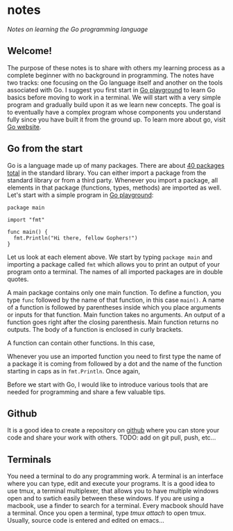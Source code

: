 # **notes**
*Notes on learning the Go programming language*

## **Welcome!**
The purpose of these notes is to share with others my learning process as a complete beginner with no background in programming.
The notes have two tracks: one focusing on the Go language itself and another on the tools associated with Go. 
I suggest you first start in [Go playground](https://play.golang.org/) to learn Go basics before moving to work in a terminal.
We will start with a very simple program and gradually build upon it as we learn new concepts. The goal is to eventually have a complex program whose components you understand fully since you have built it from the ground up.
To learn more about go, visit [Go website](https://golang.org/). 

## **Go from the start**
Go is a language made up of many packages. There are about [40 packages total](https://golang.org/pkg/) in the standard library. You can either import a package from the standard library or from a third party. Whenever you import a package, all elements in that package (functions, types, methods) are imported as well. Let's start with a simple program in [Go playground](https://play.golang.org/):
```
package main

import "fmt"

func main() {
  fmt.Println("Hi there, fellow Gophers!")
}

```
Let us look at each element above. We start by typing `package main` and importing a package called `fmt` which allows you to print an output of your program onto a terminal. The names of all imported packages are in double quotes. 

A main package contains only one main function. To define a function, you type `func` followed by the name of that function, in this case `main()`. A name of a function is followed by parentheses inside which you place arguments or inputs for that function. Main function takes no arguments. An output of a function goes right after the closing parenthesis. Main function returns no outputs. The body of a function is enclosed in curly brackets. 

A function can contain other functions. In this case, 

Whenever you use an imported function you need to first type the name of a package it is coming from followed by a dot and the name of the function starting in caps as in `fmt.Println`. Once again, 


Before we start with Go, I would like to introduce various tools that are needed for programming and share a few valuable tips.

## **Github**
It is a good idea to create a repository on [github](https://github.com) where you can store your code and share your work with others.
TODO: add on git pull, push, etc...

## **Terminals**
You need a terminal to do any programming work. A terminal is an interface where you can type, edit and execute your programs.
It is a good idea to use tmux, a terminal multiplexer, that allows you to have multiple windows open and to swtich easily between these windows.
If you are using a macbook, use a finder to search for a terminal. Every macbook should have a terminal.
Once you open a terminal, type *tmux attach* to open tmux.
Usually, source code is entered and edited on emacs...


